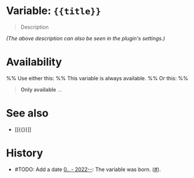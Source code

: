 # Variable: `{{title}}`

> Description

_(The above description can also be seen in the plugin's settings.)_

# Availability
%% Use either this: %%
This variable is always available.
%% Or this: %%
> <strong>Only available</strong> ...

# See also
- [[{{}}]]

# History
- #TODO: Add a date [0.. - 2022--](https://github.com/Taitava/obsidian-shellcommands/blob/main/CHANGELOG.md#00---2022--): The variable was born. ([#](https://github.com/Taitava/obsidian-shellcommands/issues/)).